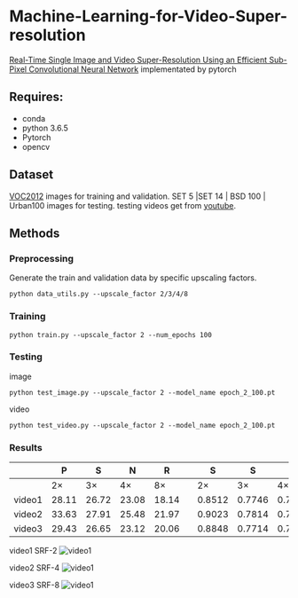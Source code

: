 # Machine-Learning-for-Video-Super-resolution
[Real-Time Single Image and Video Super-Resolution Using an Efficient Sub-Pixel Convolutional Neural Network](https://arxiv.org/abs/1609.05158) 
implementated by pytorch

## Requires:
- conda
- python 3.6.5
- Pytorch
- opencv

## Dataset
[VOC2012](https://pjreddie.com/projects/pascal-voc-dataset-mirror/) images for training and validation.
SET 5 |SET 14 | BSD 100 | Urban100 images for testing.
testing videos get from [youtube](https://www.youtube.com/watch?v=_VxLOj3TB5k).

## Methods
### Preprocessing
Generate the train and validation data by specific upscaling factors.
```
python data_utils.py --upscale_factor 2/3/4/8
```
### Training
```
python train.py --upscale_factor 2 --num_epochs 100
```
### Testing
image
```
python test_image.py --upscale_factor 2 --model_name epoch_2_100.pt
```
video
```
python test_video.py --upscale_factor 2 --model_name epoch_2_100.pt
```

### Results
|        | P     | S     | N     | R     |   | S      | S      | I      | M      |
|--------|-------|-------|-------|-------|---|--------|--------|--------|--------|
|        | 2×    | 3×    | 4×    | 8×    |   | 2×     | 3×     | 4×     | 8×     |
| video1 | 28.11 | 26.72 | 23.08 | 18.14 |   | 0.8512 | 0.7746 | 0.7023 | 0.6211 |
| video2 | 33.63 | 27.91 | 25.48 | 21.97 |   | 0.9023 | 0.7814 | 0.7524 | 0.6847 |
| video3 | 29.43 | 26.65 | 23.12 | 20.06 |   | 0.8848 | 0.7714 | 0.7321 | 0.6592 |

video1 SRF-2
![video1](results/SRF_2/video1.gif)

video2 SRF-4
![video1](results/SRF_4/video2.gif)

video3 SRF-8
![video1](results/SRF_8/video3.gif)
